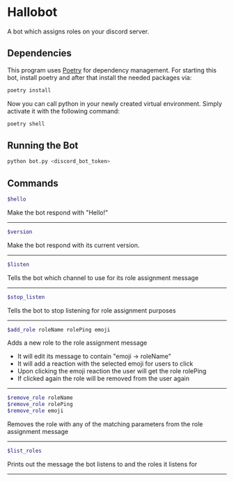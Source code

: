 # Hallobot

A bot which assigns roles on your discord server.

## Dependencies

This program uses [Poetry](https://python-poetry.org/) for dependency management. For starting this bot, install poetry and after that install the needed packages via:

```bash
poetry install
```

Now you can call python in your newly created virtual environment. Simply activate it with the following command:

```bash
poetry shell
```

## Running the Bot

```bash
python bot.py <discord_bot_token>
```

## Commands

```bash
$hello
```
Make the bot respond with "Hello!"
___
```bash
$version
```
Make the bot respond with its current version.
___
```bash
$listen
```
Tells the bot which channel to use for its role assignment message
___
```bash
$stop_listen
```
Tells the bot to stop listening for role assignment purposes
___
```bash
$add_role roleName rolePing emoji
```
Adds a new role to the role assignment message
- It will edit its message to contain "emoji -> roleName"
- It will add a reaction with the selected emoji for users to click
- Upon clicking the emoji reaction the user will get the role rolePing
- If clicked again the role will be removed from the user again
___
```bash
$remove_role roleName 
$remove_role rolePing 
$remove_role emoji
```
Removes the role with any of the matching parameters from the role assignment message
___
```bash
$list_roles
```
Prints out the message the bot listens to and the roles it listens for
___